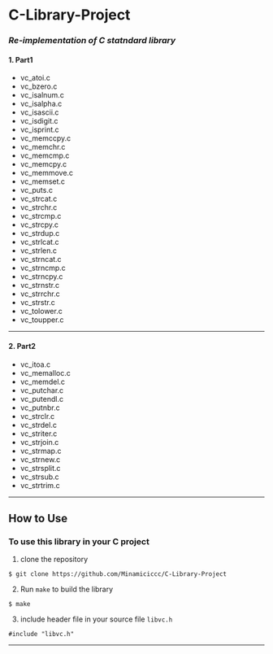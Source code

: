 # C-Library-Project

### _Re-implementation of C statndard library_

#### 1. Part1
* vc_atoi.c
* vc_bzero.c
* vc_isalnum.c
* vc_isalpha.c
* vc_isascii.c
* vc_isdigit.c
* vc_isprint.c
* vc_memccpy.c
* vc_memchr.c
* vc_memcmp.c
* vc_memcpy.c
* vc_memmove.c
* vc_memset.c
* vc_puts.c
* vc_strcat.c
* vc_strchr.c
* vc_strcmp.c
* vc_strcpy.c
* vc_strdup.c
* vc_strlcat.c
* vc_strlen.c
* vc_strncat.c
* vc_strncmp.c
* vc_strncpy.c
* vc_strnstr.c
* vc_strrchr.c
* vc_strstr.c
* vc_tolower.c
* vc_toupper.c
---------------
#### 2. Part2
* vc_itoa.c
* vc_memalloc.c
* vc_memdel.c
* vc_putchar.c
* vc_putendl.c
* vc_putnbr.c
* vc_strclr.c
* vc_strdel.c
* vc_striter.c
* vc_strjoin.c
* vc_strmap.c
* vc_strnew.c
* vc_strsplit.c
* vc_strsub.c
* vc_strtrim.c
---------------

## How to Use
### To use this library in your C project
1. clone the repository

  `$ git clone https://github.com/Minamiciccc/C-Library-Project`

2. Run `make` to build the library

  `$ make`

3. include header file in your source file `libvc.h`

  `#include "libvc.h"`



---------------

